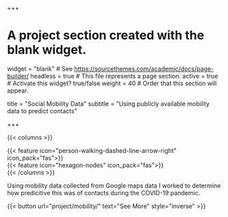 +++
# A project section created with the blank widget.
widget = "blank"  # See https://sourcethemes.com/academic/docs/page-builder/
headless = true  # This file represents a page section.
active = true # Activate this widget? true/false
weight = 40  # Order that this section will appear.

title = "Social Mobility Data"
subtitle = "Using publicly available mobility data to predict contacts"

+++

{{< columns >}}
<div class="col-md-3">
</div>
<div class="col-md-3">
    {{< feature icon="person-walking-dashed-line-arrow-right" icon_pack="fas">}}
</div>
<div class="col-md-3">
    {{< feature icon="hexagon-nodes" icon_pack="fas">}}
</div>
<div class="col-md-3">
</div>
{{< /columns >}}

Using mobility data collected from Google maps data I worked to determine how predicitive this was of contacts during the COVID-19 pandemic.

{{< button url="project/mobility/" text="See More" style="inverse" >}}